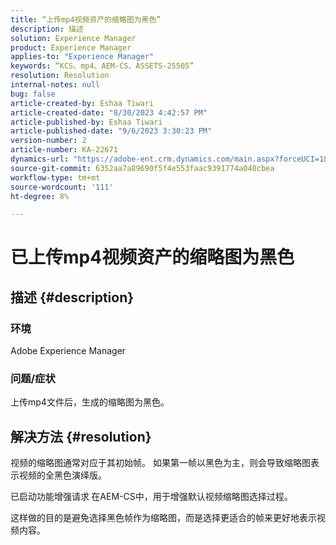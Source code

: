 ```yaml
---
title: “上传mp4视频资产的缩略图为黑色”
description: 描述
solution: Experience Manager
product: Experience Manager
applies-to: "Experience Manager"
keywords: “KCS、mp4、AEM-CS、ASSETS-25505”
resolution: Resolution
internal-notes: null
bug: false
article-created-by: Eshaa Tiwari
article-created-date: "8/30/2023 4:42:57 PM"
article-published-by: Eshaa Tiwari
article-published-date: "9/6/2023 3:30:23 PM"
version-number: 2
article-number: KA-22671
dynamics-url: "https://adobe-ent.crm.dynamics.com/main.aspx?forceUCI=1&pagetype=entityrecord&etn=knowledgearticle&id=4c7a4b44-5447-ee11-be6d-6045bd006793"
source-git-commit: 6352aa7a89690f5f4e553faac9391774a040cbea
workflow-type: tm+mt
source-wordcount: '111'
ht-degree: 8%

---
```


# 已上传mp4视频资产的缩略图为黑色

## 描述 {#description}


### 环境 

Adobe Experience Manager

### 问题/症状

上传mp4文件后，生成的缩略图为黑色。


## 解决方法 {#resolution}


视频的缩略图通常对应于其初始帧。 如果第一帧以黑色为主，则会导致缩略图表示视频的全黑色演绎版。

已启动功能增强请求<b> </b>在AEM-CS中，用于增强默认视频缩略图选择过程。

这样做的目的是避免选择黑色帧作为缩略图，而是选择更适合的帧来更好地表示视频内容。


